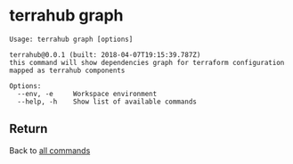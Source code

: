 # terrahub graph

```
Usage: terrahub graph [options]

terrahub@0.0.1 (built: 2018-04-07T19:15:39.787Z)
this command will show dependencies graph for terraform configuration mapped as terrahub components

Options:
  --env, -e     Workspace environment
  --help, -h    Show list of available commands
```


## Return
Back to [all commands](../commands.md)
